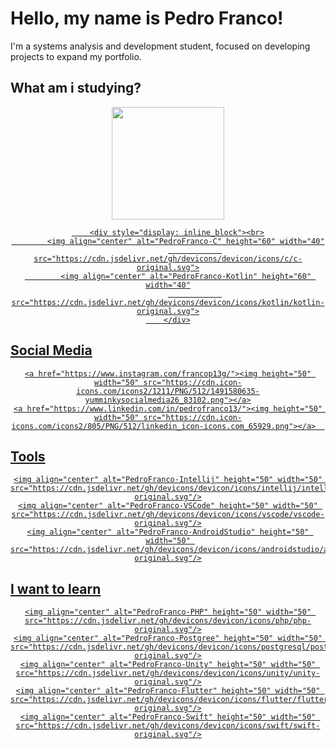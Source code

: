 # Hello, my name is Pedro Franco! 
<p> I'm a systems analysis and development student, focused on developing projects to expand my portfolio. </p>

<h2> <b> What am i studying? </b> </h2>
<div align="center">
    <a href="https://github.com/Pedro-1302">
        <img height="180em"
            src="https://github-readme-stats.vercel.app/api/top-langs/?username=Pedro-1302&layout=compact&langs_count=7&theme=dark" />
	    
        <div style="display: inline_block"><br>
            <img align="center" alt="PedroFranco-C" height="60" width="40"
                src="https://cdn.jsdelivr.net/gh/devicons/devicon/icons/c/c-original.svg">
            <img align="center" alt="PedroFranco-Kotlin" height="60" width="40"
                src="https://cdn.jsdelivr.net/gh/devicons/devicon/icons/kotlin/kotlin-original.svg">
        </div>
	    
</div>

<h2> <b> Social Media </b> </h2>

<div align="center">
	
    <a href="https://www.instagram.com/francop13g/"><img height="50" width="50" src="https://cdn.icon-icons.com/icons2/1211/PNG/512/1491580635-yumminkysocialmedia26_83102.png"></a>
    <a href="https://www.linkedin.com/in/pedrofranco13/"><img height="50" width="50" src="https://cdn.icon-icons.com/icons2/805/PNG/512/linkedin_icon-icons.com_65929.png"></a>  
	
</div>

<h2> <b> Tools </b> </h2> 

<div align="center">
	
	<img align="center" alt="PedroFranco-Intellij" height="50" width="50" src="https://cdn.jsdelivr.net/gh/devicons/devicon/icons/intellij/intellij-original.svg"/>
	<img align="center" alt="PedroFranco-VSCode" height="50" width="50" src="https://cdn.jsdelivr.net/gh/devicons/devicon/icons/vscode/vscode-original.svg"/>
	<img align="center" alt="PedroFranco-AndroidStudio" height="50" width="50" src="https://cdn.jsdelivr.net/gh/devicons/devicon/icons/androidstudio/androidstudio-original.svg"/>
	
</div>

<h2> <b> I want to learn </b> </h2> 

<div align="center"> 
	
	<img align="center" alt="PedroFranco-PHP" height="50" width="50" src="https://cdn.jsdelivr.net/gh/devicons/devicon/icons/php/php-original.svg"/>
	<img align="center" alt="PedroFranco-Postgree" height="50" width="50" src="https://cdn.jsdelivr.net/gh/devicons/devicon/icons/postgresql/postgresql-original.svg"/>
	<img align="center" alt="PedroFranco-Unity" height="50" width="50" src="https://cdn.jsdelivr.net/gh/devicons/devicon/icons/unity/unity-original.svg"/>
	<img align="center" alt="PedroFranco-Flutter" height="50" width="50" src="https://cdn.jsdelivr.net/gh/devicons/devicon/icons/flutter/flutter-original.svg"/>
	<img align="center" alt="PedroFranco-Swift" height="50" width="50" src="https://cdn.jsdelivr.net/gh/devicons/devicon/icons/swift/swift-original.svg"/>
	
</div> 

